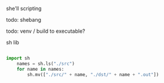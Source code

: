 
she'll scripting 

todo: shebang

todo: venv / build to executable?


sh lib

```python

import sh
    names = sh.ls("./src")
    for name in names:
        sh.mv(["./src/" + name, "./dst/" + name + ".out"])

```